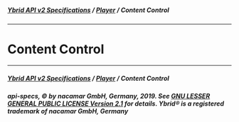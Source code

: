 ##### [**Ybrid API v2 Specifications**](../../) / [**Player**](../) / Content Control
---

# Content Control


---
##### [**Ybrid API v2 Specifications**](../../) / [**Player**](../) / Content Control
##### api-specs, © by nacamar GmbH, Germany, 2019. See [GNU LESSER GENERAL PUBLIC LICENSE Version 2.1](/LICENSE) for details. Ybrid® is a registered trademark of nacamar GmbH, Germany 
